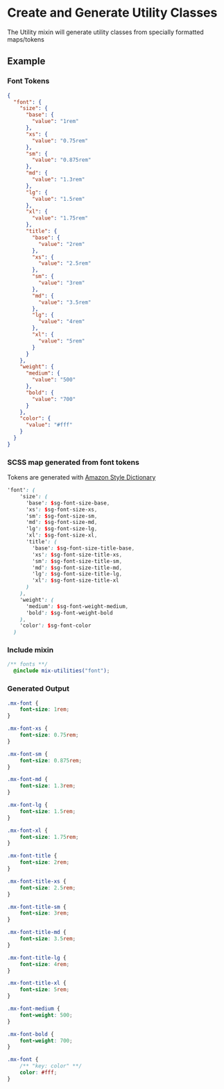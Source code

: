 # Create and Generate Utility Classes

The Utility mixin will generate utility classes from specially formatted maps/tokens

## Example

### Font Tokens

``` json
{
  "font": {
    "size": {
      "base": {
        "value": "1rem"
      },
      "xs": {
        "value": "0.75rem"
      },
      "sm": {
        "value": "0.875rem"
      },
      "md": {
        "value": "1.3rem"
      },
      "lg": {
        "value": "1.5rem"
      },
      "xl": {
        "value": "1.75rem"
      },
      "title": {
        "base": {
          "value": "2rem"
        },
        "xs": {
          "value": "2.5rem"
        },
        "sm": {
          "value": "3rem"
        },
        "md": {
          "value": "3.5rem"
        },
        "lg": {
          "value": "4rem"
        },
        "xl": {
          "value": "5rem"
        }
      }
    },
    "weight": {
      "medium": {
        "value": "500"
      },
      "bold": {
        "value": "700"
      }
    },
    "color": {
      "value": "#fff"
    }
  }
}
```

### SCSS map generated from font tokens

Tokens are generated with [Amazon Style Dictionary](https://amzn.github.io/style-dictionary/#/)

``` scss
'font': (
    'size': (
      'base': $sg-font-size-base,
      'xs': $sg-font-size-xs,
      'sm': $sg-font-size-sm,
      'md': $sg-font-size-md,
      'lg': $sg-font-size-lg,
      'xl': $sg-font-size-xl,
      'title': (
        'base': $sg-font-size-title-base,
        'xs': $sg-font-size-title-xs,
        'sm': $sg-font-size-title-sm,
        'md': $sg-font-size-title-md,
        'lg': $sg-font-size-title-lg,
        'xl': $sg-font-size-title-xl
      )
    ),
    'weight': (
      'medium': $sg-font-weight-medium,
      'bold': $sg-font-weight-bold
    ),
    'color': $sg-font-color
  )

```

### Include mixin

``` scss
/** fonts **/
  @include mix-utilities("font");

```

### Generated Output

``` css
.mx-font {
    font-size: 1rem;
}

.mx-font-xs {
    font-size: 0.75rem;
}

.mx-font-sm {
    font-size: 0.875rem;
}

.mx-font-md {
    font-size: 1.3rem;
}

.mx-font-lg {
    font-size: 1.5rem;
}

.mx-font-xl {
    font-size: 1.75rem;
}

.mx-font-title {
    font-size: 2rem;
}

.mx-font-title-xs {
    font-size: 2.5rem;
}

.mx-font-title-sm {
    font-size: 3rem;
}

.mx-font-title-md {
    font-size: 3.5rem;
}

.mx-font-title-lg {
    font-size: 4rem;
}

.mx-font-title-xl {
    font-size: 5rem;
}

.mx-font-medium {
    font-weight: 500;
}

.mx-font-bold {
    font-weight: 700;
}

.mx-font {
    /** "key: color" **/
    color: #fff;
}
```

